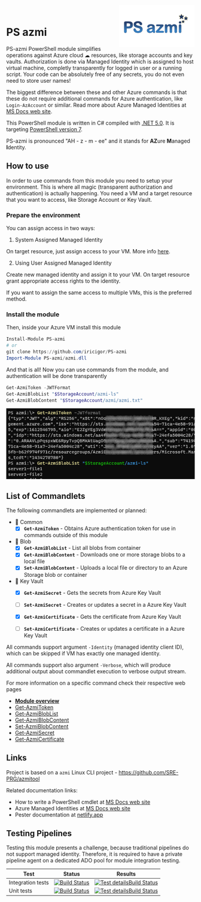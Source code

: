 <img align="right" width="40%" src="img/PS-azmi-logo.svg"><br/>

# PS azmi 

PS-azmi PowerShell module simplifies operations against Azure cloud ☁ resources, like storage accounts and key vaults.
Authorization is done via Managed Identity which is assigned to host virtual machine, completly transparently for logged in user or a running script.
Your code can be absolutely free of any secrets, you do not even need to store user names!

The biggest difference between these and other Azure commands is that these do not require additional commands for Azure authentication, like `Login-AzAccount` or similar.
Read more about Azure Managed Identities at [MS Docs web site](https://docs.microsoft.com/en-us/azure/active-directory/managed-identities-azure-resources/overview).

This PowerShell module is written in C# compiled with [.NET 5.0](https://docs.microsoft.com/en-us/dotnet/core/dotnet-five). It is targeting [PowerShell version 7](https://docs.microsoft.com/en-us/powershell/scripting/whats-new/what-s-new-in-powershell-70?view=powershell-7.1).

PS-azmi is pronounced "AH - z - m - ee" and it stands for **AZ**ure **M**anaged **I**dentity.

## How to use

In order to use commands from this module you need to setup your environment.
This is where all magic (transparent authorization and authentication) is actually happening.
You need a VM and a target resource that you want to access, like Storage Account or Key Vault.

### Prepare the environment

You can assign access in two ways:
1) System Assigned Managed Identity

On target resource, just assign access to your VM. More info [here](https://docs.microsoft.com/en-us/azure/active-directory/managed-identities-azure-resources/tutorial-linux-vm-access-arm).

2) Using User Assigned Managed Identity

Create new managed identity and assign it to your VM.
On target resource grant appropriate access rights to the identity.

If you want to assign the same access to multiple VMs, this is the preferred method.

### Install the module

Then, inside your Azure VM install this module

```PowerShell
Install-Module PS-azmi
# or
git clone https://github.com/iricigor/PS-azmi
Import-Module PS-azmi/azmi.dll
```

And that is all! Now you can use commands from the module, and authentication will be done transparently
```PowerShell
Get-AzmiToken -JWTFormat
Get-AzmiBlobList "$StorageAccount/azmi-ls"
Get-AzmiBlobContent "$StorageAccount/azmi/azmi.txt"
```

![](img/PS-azmi01.png)

## List of Commandlets

The following commandlets are implemented or planned:
- 🔑 Common
  - [x] **`Get-AzmiToken`** - Obtains Azure authentication token for use in commands outside of this module
- 💾 Blob
  - [x] **`Get-AzmiBlobList`** - List all blobs from container
  - [x] **`Get-AzmiBlobContent`** - Downloads one or more storage blobs to a local file
  - [x] **`Set-AzmiBlobContent`** - Uploads a local file or directory to an Azure Storage blob or container
- 🔐 Key Vault
  - [x] **`Get-AzmiSecret`** - Gets the secrets from Azure Key Vault
  - [ ] **`Set-AzmiSecret`** - Creates or updates a secret in a Azure Key Vault
  - [x] **`Get-AzmiCertificate`** - Gets the certificate from Azure Key Vault
  - [ ] **`Set-AzmiCertificate`** - Creates or updates a certificate in a Azure Key Vault


All commands support argument `-Identity` (managed identity client ID), which can be skipped if VM has exactly one managed identity.

All commands support also argument `-Verbose`, which will produce additional output about commandlet execution to verbose output stream.

For more information on a specific command check their respective web pages
- **[Module overview](./docs/Commands.md)**
- [Get-AzmiToken](./docs/Get-AzmiToken.md)
- [Get-AzmiBlobList](./docs/Get-AzmiBlobList.md)
- [Get-AzmiBlobContent](./docs/Get-AzmiBlobContent.md)
- [Set-AzmiBlobContent](./docs/Set-AzmiBlobContent.md)
- [Get-AzmiSecret](./docs/Get-AzmiSecret.md)
- [Get-AzmiCertificate](./docs/Get-AzmiCertificate.md)

## Links

Project is based on a `azmi` Linux CLI project - https://github.com/SRE-PRG/azmitool

Related documentation links:
- How to write a PowerShell cmdlet at [MS Docs web site](https://docs.microsoft.com/en-us/powershell/scripting/developer/cmdlet/how-to-write-a-simple-cmdlet?view=powershell-7.1)
- Azure Managed Identities at [MS Docs web site](https://docs.microsoft.com/en-us/azure/active-directory/managed-identities-azure-resources/overview)
- Pester documentation at [netlify.app](https://pester-docs.netlify.app/)

## Testing Pipelines

Testing this module presents a challenge, because traditional pipelines do not support managed identity.
Therefore, it is required to have a private pipeline agent on a dedicated ADO pool for module integration testing.

|Test|Status|Results|
|-|-|-|
| Integration tests | [![Build Status](https://dev.azure.com/iiric/azmi/_apis/build/status/PS-azmi%20integration%20tests?branchName=master)](https://dev.azure.com/iiric/azmi/_build/latest?definitionId=39&branchName=master) | [![Test detailsBuild Status](https://img.shields.io/azure-devops/tests/iiric/azmi/39)](https://dev.azure.com/iiric/azmi/_build/latest?definitionId=39&branchName=master) |
| Unit tests | [![Build Status](https://dev.azure.com/iiric/azmi/_apis/build/status/PS-azmi%20Unit%20testing?branchName=master)](https://dev.azure.com/iiric/azmi/_build/latest?definitionId=41&branchName=master) | [![Test detailsBuild Status](https://img.shields.io/azure-devops/tests/iiric/azmi/41)](https://dev.azure.com/iiric/azmi/_build/latest?definitionId=41&branchName=master) |
